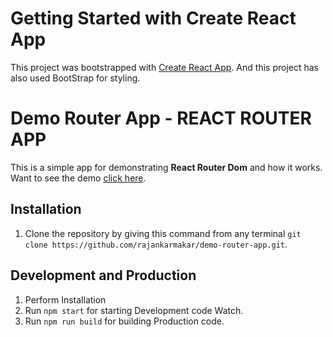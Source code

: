 # Getting Started with Create React App

This project was bootstrapped with [Create React App](https://github.com/facebook/create-react-app). And this project has also used BootStrap for styling.

# Demo Router App - REACT ROUTER APP

This is a simple app for demonstrating **React Router Dom** and how it works. Want to see the demo [click here](https://fir-app-87ed5.web.app/).

## Installation

1. Clone the repository by giving this command from any terminal `git clone https://github.com/rajankarmakar/demo-router-app.git`.

## Development and Production

1. Perform Installation
1. Run `npm start` for starting Development code Watch.
1. Run `npm run build` for building Production code.
